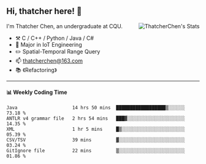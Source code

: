 ## Hi, thatcher here! :wave:

<img align="right" src="https://github-readme-stats.vercel.app/api?username=thatcherchen&title_color=333&text_color=777" alt="ThatcherChen's Stats" >

I'm Thatcher Chen, an undergraduate at CQU.

- :hammer_and_pick:  C / C++ / Python / Java / C# 
- :seedling:  Major in IoT Engineering
- :pencil2:  Spatial-Temporal Range Query
- :mailbox: thatcherchen@163.com
- :books: 《Refactoring》

---

#### :bar_chart: Weekly Coding Time

<!--START_SECTION:waka-->

```text
Java                    14 hrs 50 mins  ██████████████████▒░░░░░░   73.18 %
ANTLR v4 grammar file   2 hrs 54 mins   ███▓░░░░░░░░░░░░░░░░░░░░░   14.35 %
XML                     1 hr 5 mins     █▒░░░░░░░░░░░░░░░░░░░░░░░   05.39 %
CSV/TSV                 39 mins         ▓░░░░░░░░░░░░░░░░░░░░░░░░   03.24 %
GitIgnore file          22 mins         ▒░░░░░░░░░░░░░░░░░░░░░░░░   01.86 %
```

<!--END_SECTION:waka-->
